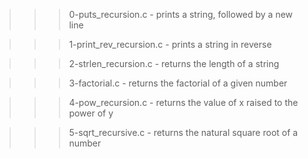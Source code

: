 >>> 0-puts_recursion.c
	- prints a string, followed by a new line

>>> 1-print_rev_recursion.c
	- prints a string in reverse

>>> 2-strlen_recursion.c
	- returns the length of a string

>>> 3-factorial.c
	- returns the factorial of a given number

>>> 4-pow_recursion.c
	- returns the value of x raised to the power of y

>>> 5-sqrt_recursive.c
	- returns the natural square root of a number
